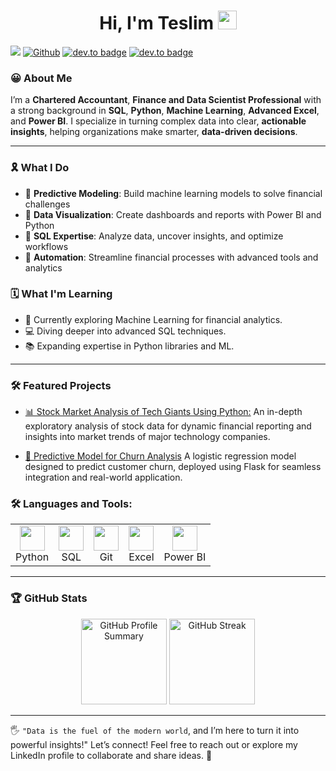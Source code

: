 <h1 align="center">Hi, I'm Teslim <img src="https://media.giphy.com/media/hvRJCLFzcasrR4ia7z/giphy.gif" width="30px"></h1>

![](https://visitor-badge.laobi.icu/badge?page_id=TeslimAdeyanju.TeslimAdeyanju) [![Github](https://img.shields.io/github/followers/TeslimAdeyanju?label=Follow&style=social)](https://github.com/TeslimAdeyanju) [![dev.to badge](https://img.shields.io/badge/-TeslimAdeyanju-%230177B5?style=flat&logo=linkedin)](https://www.linkedin.com/in/adeyanjuteslimuthman/) [![dev.to badge](https://img.shields.io/badge/-TeslimAdeyanju-%230177B5?style=flat&logo=stackoverflow)](https://stackoverflow.com/users/22923896/teslim) 

### 😀 About Me
I’m a **Chartered Accountant**, **Finance and Data Scientist Professional** with a strong background in **SQL**, **Python**, **Machine Learning**, **Advanced Excel**, and **Power BI**. I specialize in turning complex data into clear, **actionable insights**, helping organizations make smarter, **data-driven decisions**.

----
### 🎗️ What I Do
- 📌 **Predictive Modeling**: Build machine learning models to solve financial challenges  
- 📌 **Data Visualization**: Create dashboards and reports with Power BI and Python  
- 📌 **SQL Expertise**: Analyze data, uncover insights, and optimize workflows  
- 📌 **Automation**: Streamline financial processes with advanced tools and analytics  


### 🗓️ What I'm Learning
- 🌱 Currently exploring Machine Learning for financial analytics.
- 💻 Diving deeper into advanced SQL techniques.
- 📚 Expanding expertise in Python libraries and ML.


----

### 🛠️ Featured Projects
- [📊 Stock Market Analysis of Tech Giants Using Python:](https://github.com/TeslimAdeyanju/6-Portfolio-Exploring-Financial-Market-Trends-Analysis) An in-depth exploratory analysis of stock data for dynamic financial reporting and insights into market trends of major technology companies.
 
- [🤖 Predictive Model for Churn Analysis](https://github.com/TeslimAdeyanju/churn-prediction:) A logistic regression model designed to predict customer churn, deployed using Flask for seamless integration and real-world application.

### 🛠️ Languages and Tools:
<table>
  <tr>
    <td align="center"><img src="https://cdn.jsdelivr.net/gh/devicons/devicon/icons/python/python-original.svg" width="40px"/><br>Python</td>
    <td align="center"><img src="https://cdn.jsdelivr.net/gh/devicons/devicon/icons/mysql/mysql-original-wordmark.svg" width="40px"/><br>SQL</td>
    <td align="center"><img src="https://cdn.jsdelivr.net/gh/devicons/devicon/icons/git/git-original.svg" width="40px"/><br>Git</td>
    <td align="center"><img src="https://img.icons8.com/color/40/000000/microsoft-excel-2019.png" width="40px"/><br>Excel</td>
    <td align="center"><img src="https://img.icons8.com/color/40/000000/power-bi.png" width="40px"/><br>Power BI</td>
  </tr>
</table>

____

### 🏆 GitHub Stats
<p align="center">
  <img height="137.3px" src="https://github-profile-summary-cards.vercel.app/api/cards/profile-details?username=TeslimAdeyanju&theme=default" alt="GitHub Profile Summary"/>
  <img height="137.3px" src="https://github-readme-streak-stats.herokuapp.com/?user=TeslimAdeyanju&theme=default" alt="GitHub Streak"/>
</p>

____

🖐️ `"Data is the fuel of the modern world`, and I’m here to turn it into powerful insights!"
Let’s connect! Feel free to reach out or explore my LinkedIn profile to collaborate and share ideas. 🚀






